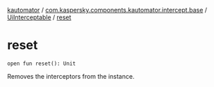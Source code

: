 [kautomator](../../index.md) / [com.kaspersky.components.kautomator.intercept.base](../index.md) / [UiInterceptable](index.md) / [reset](./reset.md)

# reset

`open fun reset(): Unit`

Removes the interceptors from the instance.


